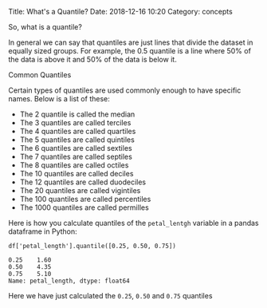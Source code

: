 Title: What's a Quantile?
Date: 2018-12-16 10:20
Category: concepts

So, what is a quantile?

In general we can say that quantiles are just lines that divide the dataset in equally sized groups.
For example, the 0.5 quantile is a line where 50% of the data is above it and 50% of the data is below it.

Common Quantiles

Certain types of quantiles are used commonly enough to have specific names. Below is a list of these:

- The 2 quantile is called the median
- The 3 quantiles are called terciles
- The 4 quantiles are called quartiles
- The 5 quantiles are called quintiles
- The 6 quantiles are called sextiles
- The 7 quantiles are called septiles
- The 8 quantiles are called octiles
- The 10 quantiles are called deciles
- The 12 quantiles are called duodeciles
- The 20 quantiles are called vigintiles
- The 100 quantiles are called percentiles
- The 1000 quantiles are called permilles

Here is how you calculate quantiles of the `petal_lentgh` variable in a pandas dataframe in Python:

```
df['petal_length'].quantile([0.25, 0.50, 0.75])

0.25    1.60
0.50    4.35
0.75    5.10
Name: petal_length, dtype: float64
```

Here we have just calculated the `0.25`, `0.50` and `0.75` quantiles
